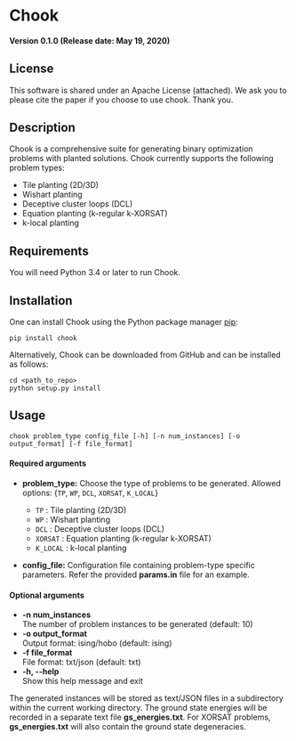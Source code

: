 # Chook #
#### Version 0.1.0 (Release date: May 19, 2020) ####

## License ##

This software is shared under an Apache License (attached). We ask you to
please cite the paper if you choose to use chook. Thank you. 

## Description ##

Chook is a comprehensive suite for generating binary optimization problems with planted solutions.
Chook currently supports the following problem types:
* Tile planting (2D/3D) 
* Wishart planting 
* Deceptive cluster loops (DCL)
* Equation planting (k-regular k-XORSAT)
* k-local planting

## Requirements ##

You will need Python 3.4 or later to run Chook.

## Installation ##

One can install Chook using the Python package manager [pip](https://pip.pypa.io/en/stable/):

```
pip install chook
```

Alternatively, Chook can be downloaded from GitHub and can be installed as follows:

```
cd <path_to_repo>
python setup.py install
```

## Usage ## 
```
chook problem_type config_file [-h] [-n num_instances] [-o output_format] [-f file_format] 
```
#### Required arguments ####
* **problem_type:**
Choose the type of problems to be generated. Allowed options: {`TP`, `WP`, `DCL`, `XORSAT`, `K_LOCAL`}
    * `TP`      : Tile planting (2D/3D) 
    * `WP`      : Wishart planting 
    * `DCL`     : Deceptive cluster loops (DCL)
    * `XORSAT`  : Equation planting (k-regular k-XORSAT)  
    * `K_LOCAL` : k-local planting
                     
* **config_file:**
Configuration file containing problem-type specific parameters. 
Refer the provided **params.in** file for an example.

#### Optional arguments ####
  * **-n num_instances**  
    The number of problem instances to be generated (default: 10)
  * **-o output_format**  
    Output format: ising/hobo (default: ising)
  * **-f file_format**    
    File format: txt/json (default: txt)
  * **-h, --help**        
    Show this help message and exit

The generated instances will be stored as text/JSON files in a subdirectory within the
current working directory. The ground state energies will be recorded in a separate text
file **gs_energies.txt**. For XORSAT problems, **gs_energies.txt** will also contain the
ground state degeneracies.

